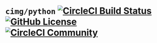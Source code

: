 # `cimg/python` [![CircleCI Build Status](https://circleci.com/gh/CircleCI-Public/cimg-python.svg?style=shield "CircleCI Build Status")](https://circleci.com/gh/CircleCI-Public/cimg-python) [![GitHub License](https://img.shields.io/badge/license-MIT-lightgrey.svg)](https://raw.githubusercontent.com/CircleCI-Public/cimg-python/master/LICENSE) [![CircleCI Community](https://img.shields.io/badge/community-CircleCI%20Discuss-343434.svg)](https://discuss.circleci.com/c/ecosystem/images)
